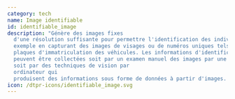 ```yaml
---
category: tech
name: Image identifiable
id: identifiable_image
description: "Génère des images fixes
  d'une résolution suffisante pour permettre l'identification des individus, par
  exemple en capturant des images de visages ou de numéros uniques tels que les
  plaques d'immatriculation des véhicules. Les informations d'identification
  peuvent être collectées soit par un examen manuel des images par une personne,
  soit par des techniques de vision par
  ordinateur qui
  produisent des informations sous forme de données à partir d'images. "
icon: /dtpr-icons/identifiable_image.svg
---
```

